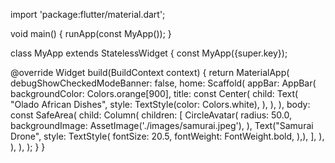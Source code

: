 import 'package:flutter/material.dart';

void main() {
  runApp(const MyApp());
}

class MyApp extends StatelessWidget {
  const MyApp({super.key});

  @override
  Widget build(BuildContext context) {
    return MaterialApp(
      debugShowCheckedModeBanner: false,
      home: Scaffold(
        appBar: AppBar(
          backgroundColor: Colors.orange[900],
          title: const Center(
            child: Text(
              "Olado African Dishes",
              style: TextStyle(color: Colors.white),
            ),
          ),
        ),
        body: const SafeArea(
          child: Column(
            children: [
              CircleAvatar(
                radius: 50.0,
                backgroundImage: AssetImage('./images/samurai.jpeg'),
              ),
              Text("Samurai Drone", style: TextStyle(
                fontSize: 20.5,
                fontWeight: FontWeight.bold,
              ),),
            ],
          ),
        ),
      ),
    );
  }
}
